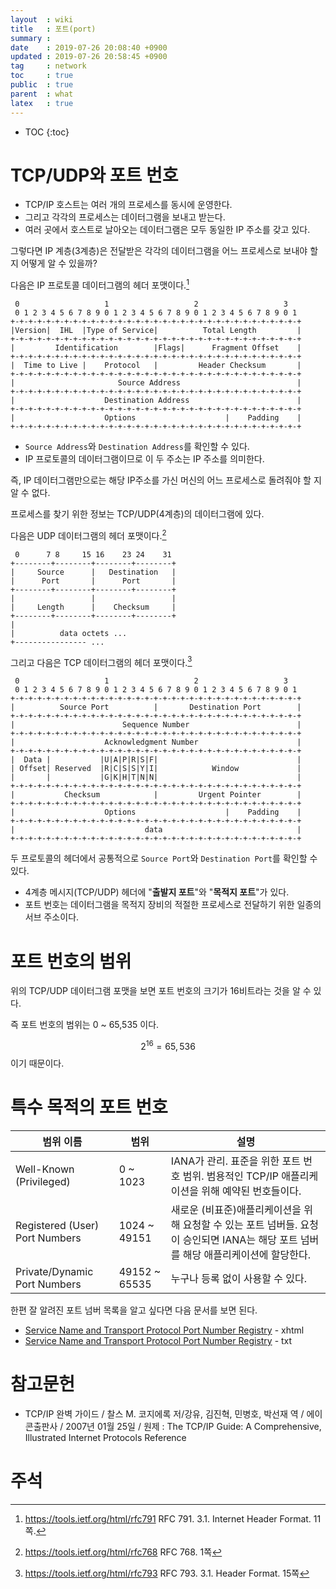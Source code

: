 ```yaml
---
layout  : wiki
title   : 포트(port)
summary : 
date    : 2019-07-26 20:08:40 +0900
updated : 2019-07-26 20:58:45 +0900
tag     : network
toc     : true
public  : true
parent  : what
latex   : true
---
```

* TOC
{:toc}

# TCP/UDP와 포트 번호

* TCP/IP 호스트는 여러 개의 프로세스를 동시에 운영한다.
* 그리고 각각의 프로세스는 데이터그램을 보내고 받는다.
* 여러 곳에서 호스트로 날아오는 데이터그램은 모두 동일한 IP 주소를 갖고 있다.

그렇다면 IP 계층(3계층)은 전달받은 각각의 데이터그램을 어느 프로세스로 보내야 할지 어떻게 알 수 있을까?

다음은 IP 프로토콜 데이터그램의 헤더 포맷이다.[^ip-datagram]

```text
 0                   1                   2                   3
 0 1 2 3 4 5 6 7 8 9 0 1 2 3 4 5 6 7 8 9 0 1 2 3 4 5 6 7 8 9 0 1
+-+-+-+-+-+-+-+-+-+-+-+-+-+-+-+-+-+-+-+-+-+-+-+-+-+-+-+-+-+-+-+-+
|Version|  IHL  |Type of Service|          Total Length         |
+-+-+-+-+-+-+-+-+-+-+-+-+-+-+-+-+-+-+-+-+-+-+-+-+-+-+-+-+-+-+-+-+
|         Identification        |Flags|      Fragment Offset    |
+-+-+-+-+-+-+-+-+-+-+-+-+-+-+-+-+-+-+-+-+-+-+-+-+-+-+-+-+-+-+-+-+
|  Time to Live |    Protocol   |         Header Checksum       |
+-+-+-+-+-+-+-+-+-+-+-+-+-+-+-+-+-+-+-+-+-+-+-+-+-+-+-+-+-+-+-+-+
|                       Source Address                          |
+-+-+-+-+-+-+-+-+-+-+-+-+-+-+-+-+-+-+-+-+-+-+-+-+-+-+-+-+-+-+-+-+
|                    Destination Address                        |
+-+-+-+-+-+-+-+-+-+-+-+-+-+-+-+-+-+-+-+-+-+-+-+-+-+-+-+-+-+-+-+-+
|                    Options                    |    Padding    |
+-+-+-+-+-+-+-+-+-+-+-+-+-+-+-+-+-+-+-+-+-+-+-+-+-+-+-+-+-+-+-+-+
```

* `Source Address`와 `Destination Address`를 확인할 수 있다.
* IP 프로토콜의 데이터그램이므로 이 두 주소는 IP 주소를 의미한다.

즉, IP 데이터그램만으로는 해당 IP주소를 가신 머신의 어느 프로세스로 돌려줘야 할 지 알 수 없다.

프로세스를 찾기 위한 정보는 TCP/UDP(4계층)의 데이터그램에 있다.

다음은 UDP 데이터그램의 헤더 포맷이다.[^udp-datagram]

```text
 0      7 8     15 16    23 24    31
+--------+--------+--------+--------+
|     Source      |   Destination   |
|      Port       |      Port       |
+--------+--------+--------+--------+
|                 |                 |
|     Length      |    Checksum     |
+--------+--------+--------+--------+
|
|          data octets ...
+---------------- ...
```

그리고 다음은 TCP 데이터그램의 헤더 포맷이다.[^tcp-datagram]

```text
 0                   1                   2                   3
 0 1 2 3 4 5 6 7 8 9 0 1 2 3 4 5 6 7 8 9 0 1 2 3 4 5 6 7 8 9 0 1
+-+-+-+-+-+-+-+-+-+-+-+-+-+-+-+-+-+-+-+-+-+-+-+-+-+-+-+-+-+-+-+-+
|          Source Port          |       Destination Port        |
+-+-+-+-+-+-+-+-+-+-+-+-+-+-+-+-+-+-+-+-+-+-+-+-+-+-+-+-+-+-+-+-+
|                        Sequence Number                        |
+-+-+-+-+-+-+-+-+-+-+-+-+-+-+-+-+-+-+-+-+-+-+-+-+-+-+-+-+-+-+-+-+
|                    Acknowledgment Number                      |
+-+-+-+-+-+-+-+-+-+-+-+-+-+-+-+-+-+-+-+-+-+-+-+-+-+-+-+-+-+-+-+-+
|  Data |           |U|A|P|R|S|F|                               |
| Offset| Reserved  |R|C|S|S|Y|I|            Window             |
|       |           |G|K|H|T|N|N|                               |
+-+-+-+-+-+-+-+-+-+-+-+-+-+-+-+-+-+-+-+-+-+-+-+-+-+-+-+-+-+-+-+-+
|           Checksum            |         Urgent Pointer        |
+-+-+-+-+-+-+-+-+-+-+-+-+-+-+-+-+-+-+-+-+-+-+-+-+-+-+-+-+-+-+-+-+
|                    Options                    |    Padding    |
+-+-+-+-+-+-+-+-+-+-+-+-+-+-+-+-+-+-+-+-+-+-+-+-+-+-+-+-+-+-+-+-+
|                             data                              |
+-+-+-+-+-+-+-+-+-+-+-+-+-+-+-+-+-+-+-+-+-+-+-+-+-+-+-+-+-+-+-+-+
```

두 프로토콜의 헤더에서 공통적으로 `Source Port`와 `Destination Port`를 확인할 수 있다.

* 4계층 메시지(TCP/UDP) 헤더에 "**출발지 포트**"와 "**목적지 포트**"가 있다.
* 포트 번호는 데이터그램을 목적지 장비의 적절한 프로세스로 전달하기 위한 일종의 서브 주소이다.

# 포트 번호의 범위

위의 TCP/UDP 데이터그램 포맷을 보면 포트 번호의 크기가 16비트라는 것을 알 수 있다.

즉 포트 번호의 범위는 0 ~ 65,535 이다.

$$2^{16} = 65,536$$이기 때문이다.

# 특수 목적의 포트 번호

| 범위 이름                      | 범위          | 설명                                                                                                                                 |
|--------------------------------|---------------|--------------------------------------------------------------------------------------------------------------------------------------|
| Well-Known (Privileged)        | 0 ~ 1023      | IANA가 관리. 표준을 위한 포트 번호 범위. 범용적인 TCP/IP 애플리케이션을 위해 예약된 번호들이다.                                      |
| Registered (User) Port Numbers | 1024 ~ 49151  | 새로운 (비표준)애플리케이션을 위해 요청할 수 있는 포트 넘버들. 요청이 승인되면 IANA는 해당 포트 넘버를 해당 애플리케이션에 할당한다. |
| Private/Dynamic Port Numbers   | 49152 ~ 65535 | 누구나 등록 없이 사용할 수 있다.                                                                                                     |

한편 잘 알려진 포트 넘버 목록을 알고 싶다면 다음 문서를 보면 된다.

* [Service Name and Transport Protocol Port Number Registry](https://www.iana.org/assignments/service-names-port-numbers/service-names-port-numbers.xhtml ) - xhtml
* [Service Name and Transport Protocol Port Number Registry](https://www.iana.org/assignments/service-names-port-numbers/service-names-port-numbers.txt ) - txt

# 참고문헌

* TCP/IP 완벽 가이드 / 찰스 M. 코지에록 저/강유, 김진혁, 민병호, 박선재 역 / 에이콘출판사 / 2007년 01월 25일 / 원제 : The TCP/IP Guide: A Comprehensive, Illustrated Internet Protocols Reference

# 주석

[^udp-datagram]: https://tools.ietf.org/html/rfc768 RFC 768. 1쪽
[^tcp-datagram]: https://tools.ietf.org/html/rfc793 RFC 793. 3.1. Header Format. 15쪽
[^ip-datagram]: https://tools.ietf.org/html/rfc791 RFC 791. 3.1. Internet Header Format. 11쪽.
